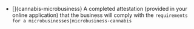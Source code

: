 - []{cannabis-microbusiness} A completed attestation (provided in your online application) that the business will comply with the `requirements for a microbusinesses|microbusiness-cannabis`
